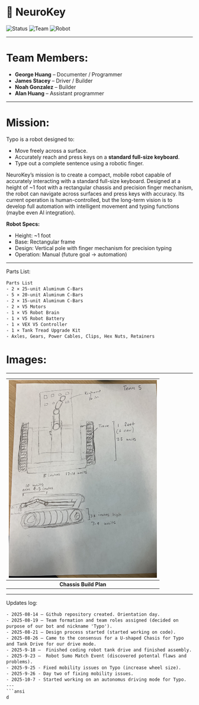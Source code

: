 # 🧠 NeuroKey

![Status](https://img.shields.io/badge/Status-In%20Progress-blue)
![Team](https://img.shields.io/badge/Team-4%20Members-purple)
![Robot](https://img.shields.io/badge/Robot-Typo-orange)

---

# Team Members:
- **George Huang** – Documenter / Programmer
- **James Stacey** – Driver / Builder
- **Noah Gonzalez** – Builder
- **Alan Huang** – Assistant programmer
---

# Mission:
Typo is a robot designed to:  
- Move freely across a surface.  
- Accurately reach and press keys on a **standard full-size keyboard**.  
- Type out a complete sentence using a robotic finger.  

NeuroKey’s mission is to create a compact, mobile robot capable of accurately interacting with a standard full-size keyboard.
Designed at a height of ~1 foot with a rectangular chassis and precision finger mechanism, the robot can navigate across surfaces and press keys with accuracy. Its current operation is human-controlled, but the long-term vision is to develop full automation with intelligent movement and typing functions (maybe even AI integration).

**Robot Specs:**  
- Height: ~1 foot  
- Base: Rectangular frame  
- Design: Vertical pole with finger mechanism for precision typing  
- Operation: Manual (future goal → automation)  

---

Parts List:
```ansi
Parts List
- 2 × 25-unit Aluminum C-Bars  
- 5 × 20-unit Aluminum C-Bars  
- 2 × 15-unit Aluminum C-Bars  
- 2 × V5 Motors  
- 1 × V5 Robot Brain  
- 1 × V5 Robot Battery  
- 1 × VEX V5 Controller  
- 1 × Tank Tread Upgrade Kit  
- Axles, Gears, Power Cables, Clips, Hex Nuts, Retainers  
```
# Images:
---
| <kbd><img src="images/IMG_6245.jpeg" alt="Chassis Build Plan" width="400"></kbd> |
|:--:|
| **Chassis Build Plan** |
---

Updates log:
```ansi
- 2025-08-14 – Github repository created. Orientation day.
- 2025-08-19 – Team formation and team roles assigned (decided on purpose of our bot and nickname 'Typo').
- 2025-08-21 – Design process started (started working on code).
- 2025-08-26 – Came to the consensus for a U-shaped Chasis for Typo and Tank Drive for our drive mode.
- 2025-9-18 –  Finished coding robot tank drive and finished assembly.
- 2025-9-23 –  Robot Sumo Match Event (discovered potental flaws and problems).
- 2025-9-25 - Fixed mobility issues on Typo (increase wheel size).
- 2025-9-26 - Day two of fixing mobility issues.
- 2025-10-7 - Started working on an autonomus driving mode for Typo.
---
```ansi
d




